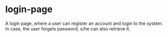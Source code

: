 # login-page
A login page, where a user can register an account and login to the system. In case, the user forgets password, s/he can also retrieve it. 

